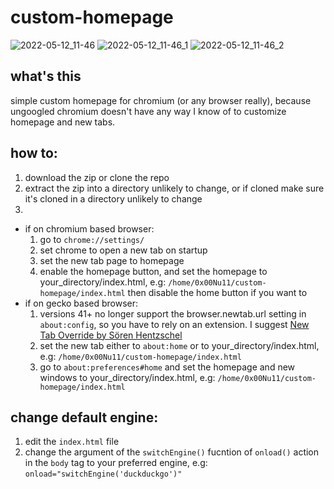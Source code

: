 # custom-homepage
![2022-05-12_11-46](https://user-images.githubusercontent.com/101659928/168033755-46b110dc-0da6-4fbf-bcd5-94793ecebb53.png)
![2022-05-12_11-46_1](https://user-images.githubusercontent.com/101659928/168033887-582f4b5f-d376-4e88-a0d8-1b3c835db8e0.png)
![2022-05-12_11-46_2](https://user-images.githubusercontent.com/101659928/168033897-29216c42-ffef-41b2-9e68-2059a7fe2c7f.png)

## what's this
simple custom homepage for chromium (or any browser really), because ungoogled chromium doesn't have any way I know of to customize homepage and new tabs.
## how to:
1. download the zip or clone the repo
2. extract the zip into a directory unlikely to change, or if cloned make sure it's cloned in a directory unlikely to change
3. 
 - if on chromium based browser:
	1. go to `chrome://settings/`
	2. set chrome to open a new tab on startup
	3. set the new tab page to homepage
	4. enable the homepage button, and set the homepage to your_directory/index.html, e.g: `/home/0x00Nu11/custom-homepage/index.html` then disable the home button if you want to
- if on gecko based browser:
	1. versions 41+ no longer support the browser.newtab.url setting in `about:config`, so you have to rely on an extension. I suggest [New Tab Override by Sören Hentzschel
](https://addons.mozilla.org/en-US/firefox/addon/new-tab-override/)
	2. set the new tab either to `about:home` or to your_directory/index.html, e.g: `/home/0x00Nu11/custom-homepage/index.html`
	3. go to `about:preferences#home` and set the homepage and new windows to your_directory/index.html, e.g: `/home/0x00Nu11/custom-homepage/index.html`
## change default engine:
1. edit the `index.html` file
2. change the argument of the `switchEngine()` fucntion of `onload()` action in the `body` tag to your preferred engine, e.g: `onload="switchEngine('duckduckgo')"`
